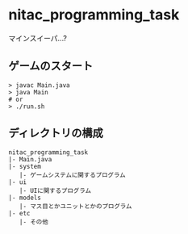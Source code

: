 # nitac_programming_task
マインスイーパ...?

## ゲームのスタート
```shell
> javac Main.java
> java Main
# or
> ./run.sh
```

## ディレクトリの構成
```
nitac_programming_task
|- Main.java
|- system
   |- ゲームシステムに関するプログラム
|- ui
   |- UIに関するプログラム
|- models
   |- マス目とかユニットとかのプログラム
|- etc
   |- その他
```
